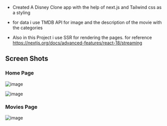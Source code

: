 - Created A Disney Clone app with the help of next.js and Tailwind css as a styling

- for data i use TMDB API for image and the description of the movie with the categories

- Also in this Project i use SSR for rendering the pages.
for reference https://nextjs.org/docs/advanced-features/react-18/streaming

<h2>Screen Shots </h2>

<h3>Home Page </h3>

![image](https://user-images.githubusercontent.com/65488251/190898583-f0899c6d-13ad-4bfb-8a41-81995a43a041.png)

![image](https://user-images.githubusercontent.com/65488251/190898606-d8eebb07-bb56-4937-970d-46b6231d9db6.png)

<h3>Movies Page </h3>

![image](https://user-images.githubusercontent.com/65488251/190898629-7b556c66-b3c6-44d4-964c-4dccaf773a2a.png)
